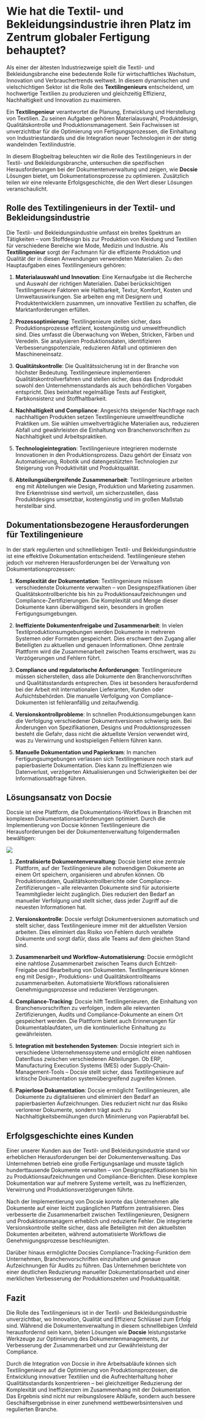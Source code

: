 # Wie hat die Textil- und Bekleidungsindustrie ihren Platz im Zentrum globaler Fertigung behauptet?

Als einer der ältesten Industriezweige spielt die Textil- und Bekleidungsbranche eine bedeutende Rolle für wirtschaftliches Wachstum, Innovation und Verbrauchertrends weltweit. In diesem dynamischen und vielschichtigen Sektor ist die Rolle des **Textilingenieurs** entscheidend, um hochwertige Textilien zu produzieren und gleichzeitig Effizienz, Nachhaltigkeit und Innovation zu maximieren.

Ein **Textilingenieur** verantwortet die Planung, Entwicklung und Herstellung von Textilien. Zu seinen Aufgaben gehören Materialauswahl, Produktdesign, Qualitätskontrolle und Produktionsmanagement. Sein Fachwissen ist unverzichtbar für die Optimierung von Fertigungsprozessen, die Einhaltung von Industriestandards und die Integration neuer Technologien in der stetig wandelnden Textilindustrie.

In diesem Blogbeitrag beleuchten wir die Rolle des Textilingenieurs in der Textil- und Bekleidungsbranche, untersuchen die spezifischen Herausforderungen bei der Dokumentenverwaltung und zeigen, wie **Docsie** Lösungen bietet, um Dokumentationsprozesse zu optimieren. Zusätzlich teilen wir eine relevante Erfolgsgeschichte, die den Wert dieser Lösungen veranschaulicht.

## Rolle des Textilingenieurs in der Textil- und Bekleidungsindustrie

Die Textil- und Bekleidungsindustrie umfasst ein breites Spektrum an Tätigkeiten – vom Stoffdesign bis zur Produktion von Kleidung und Textilien für verschiedene Bereiche wie Mode, Medizin und Industrie. Als **Textilingenieur** sorgt der Fachmann für die effiziente Produktion und Qualität der in diesen Anwendungen verwendeten Materialien. Zu den Hauptaufgaben eines Textilingenieurs gehören:

1. **Materialauswahl und Innovation**: Eine Kernaufgabe ist die Recherche und Auswahl der richtigen Materialien. Dabei berücksichtigen Textilingenieure Faktoren wie Haltbarkeit, Textur, Komfort, Kosten und Umweltauswirkungen. Sie arbeiten eng mit Designern und Produktentwicklern zusammen, um innovative Textilien zu schaffen, die Marktanforderungen erfüllen.

2. **Prozessoptimierung**: Textilingenieure stellen sicher, dass Produktionsprozesse effizient, kostengünstig und umweltfreundlich sind. Dies umfasst die Überwachung von Weben, Stricken, Färben und Veredeln. Sie analysieren Produktionsdaten, identifizieren Verbesserungspotenziale, reduzieren Abfall und optimieren den Maschineneinsatz.

3. **Qualitätskontrolle**: Die Qualitätssicherung ist in der Branche von höchster Bedeutung. Textilingenieure implementieren Qualitätskontrollverfahren und stellen sicher, dass das Endprodukt sowohl den Unternehmensstandards als auch behördlichen Vorgaben entspricht. Dies beinhaltet regelmäßige Tests auf Festigkeit, Farbkonsistenz und Stoffhaltbarkeit.

4. **Nachhaltigkeit und Compliance**: Angesichts steigender Nachfrage nach nachhaltigen Produkten setzen Textilingenieure umweltfreundliche Praktiken um. Sie wählen umweltverträgliche Materialien aus, reduzieren Abfall und gewährleisten die Einhaltung von Branchenvorschriften zu Nachhaltigkeit und Arbeitspraktiken.

5. **Technologieintegration**: Textilingenieure integrieren modernste Innovationen in den Produktionsprozess. Dazu gehört der Einsatz von Automatisierung, Robotik und datengestützten Technologien zur Steigerung von Produktivität und Produktqualität.

6. **Abteilungsübergreifende Zusammenarbeit**: Textilingenieure arbeiten eng mit Abteilungen wie Design, Produktion und Marketing zusammen. Ihre Erkenntnisse sind wertvoll, um sicherzustellen, dass Produktdesigns umsetzbar, kostengünstig und im großen Maßstab herstellbar sind.

## Dokumentationsbezogene Herausforderungen für Textilingenieure

In der stark regulierten und schnelllebigen Textil- und Bekleidungsindustrie ist eine effektive Dokumentation entscheidend. Textilingenieure stehen jedoch vor mehreren Herausforderungen bei der Verwaltung von Dokumentationsprozessen:

1. **Komplexität der Dokumentation**: Textilingenieure müssen verschiedenste Dokumente verwalten – von Designspezifikationen über Qualitätskontrollberichte bis hin zu Produktionsaufzeichnungen und Compliance-Zertifizierungen. Die Komplexität und Menge dieser Dokumente kann überwältigend sein, besonders in großen Fertigungsumgebungen.

2. **Ineffiziente Dokumentenfreigabe und Zusammenarbeit**: In vielen Textilproduktionsumgebungen werden Dokumente in mehreren Systemen oder Formaten gespeichert. Dies erschwert den Zugang aller Beteiligten zu aktuellen und genauen Informationen. Ohne zentrale Plattform wird die Zusammenarbeit zwischen Teams erschwert, was zu Verzögerungen und Fehlern führt.

3. **Compliance und regulatorische Anforderungen**: Textilingenieure müssen sicherstellen, dass alle Dokumente den Branchenvorschriften und Qualitätsstandards entsprechen. Dies ist besonders herausfordernd bei der Arbeit mit internationalen Lieferanten, Kunden oder Aufsichtsbehörden. Die manuelle Verfolgung von Compliance-Dokumenten ist fehleranfällig und zeitaufwendig.

4. **Versionskontrollprobleme**: In schnellen Produktionsumgebungen kann die Verfolgung verschiedener Dokumentversionen schwierig sein. Bei Änderungen von Spezifikationen, Designs und Produktionsprozessen besteht die Gefahr, dass nicht die aktuellste Version verwendet wird, was zu Verwirrung und kostspieligen Fehlern führen kann.

5. **Manuelle Dokumentation und Papierkram**: In manchen Fertigungsumgebungen verlassen sich Textilingenieure noch stark auf papierbasierte Dokumentation. Dies kann zu Ineffizienzen wie Datenverlust, verzögerten Aktualisierungen und Schwierigkeiten bei der Informationsabfrage führen.

## Lösungsansatz von Docsie

Docsie ist eine Plattform, die Dokumentations-Workflows in Branchen mit komplexen Dokumentationsanforderungen optimiert. Durch die Implementierung von Docsie können Textilingenieure die Herausforderungen bei der Dokumentenverwaltung folgendermaßen bewältigen:

![](https://cdn.docsie.io/workspace_PxAvC1Uenuc7ad6H3/doc_wn84Jkoc6hIMTO2eE/file_wp2LyIfmJRkuzzqoi/image_3ff6fd5f-23df-1310-a91d-4b68f7347d05.jpg)

1. **Zentralisierte Dokumentenverwaltung**: Docsie bietet eine zentrale Plattform, auf der Textilingenieure alle notwendigen Dokumente an einem Ort speichern, organisieren und abrufen können. Ob Produktionsdaten, Qualitätskontrollberichte oder Compliance-Zertifizierungen – alle relevanten Dokumente sind für autorisierte Teammitglieder leicht zugänglich. Dies reduziert den Bedarf an manueller Verfolgung und stellt sicher, dass jeder Zugriff auf die neuesten Informationen hat.

2. **Versionskontrolle**: Docsie verfolgt Dokumentversionen automatisch und stellt sicher, dass Textilingenieure immer mit der aktuellsten Version arbeiten. Dies eliminiert das Risiko von Fehlern durch veraltete Dokumente und sorgt dafür, dass alle Teams auf dem gleichen Stand sind.

3. **Zusammenarbeit und Workflow-Automatisierung**: Docsie ermöglicht eine nahtlose Zusammenarbeit zwischen Teams durch Echtzeit-Freigabe und Bearbeitung von Dokumenten. Textilingenieure können eng mit Design-, Produktions- und Qualitätskontrollteams zusammenarbeiten. Automatisierte Workflows rationalisieren Genehmigungsprozesse und reduzieren Verzögerungen.

4. **Compliance-Tracking**: Docsie hilft Textilingenieuren, die Einhaltung von Branchenvorschriften zu verfolgen, indem alle relevanten Zertifizierungen, Audits und Compliance-Dokumente an einem Ort gespeichert werden. Die Plattform bietet auch Erinnerungen für Dokumentablaufdaten, um die kontinuierliche Einhaltung zu gewährleisten.

5. **Integration mit bestehenden Systemen**: Docsie integriert sich in verschiedene Unternehmenssysteme und ermöglicht einen nahtlosen Datenfluss zwischen verschiedenen Abteilungen. Ob ERP, Manufacturing Execution Systems (MES) oder Supply-Chain-Management-Tools – Docsie stellt sicher, dass Textilingenieure auf kritische Dokumentation systemübergreifend zugreifen können.

6. **Papierlose Dokumentation**: Docsie ermöglicht Textilingenieuren, alle Dokumente zu digitalisieren und eliminiert den Bedarf an papierbasierten Aufzeichnungen. Dies reduziert nicht nur das Risiko verlorener Dokumente, sondern trägt auch zu Nachhaltigkeitsbemühungen durch Minimierung von Papierabfall bei.

## Erfolgsgeschichte eines Kunden

Einer unserer Kunden aus der Textil- und Bekleidungsindustrie stand vor erheblichen Herausforderungen bei der Dokumentenverwaltung. Das Unternehmen betrieb eine große Fertigungsanlage und musste täglich hunderttausende Dokumente verwalten – von Designspezifikationen bis hin zu Produktionsaufzeichnungen und Compliance-Berichten. Diese komplexe Dokumentation war auf mehrere Systeme verteilt, was zu Ineffizienzen, Verwirrung und Produktionsverzögerungen führte.

Nach der Implementierung von Docsie konnte das Unternehmen alle Dokumente auf einer leicht zugänglichen Plattform zentralisieren. Dies verbesserte die Zusammenarbeit zwischen Textilingenieuren, Designern und Produktionsmanagern erheblich und reduzierte Fehler. Die integrierte Versionskontrolle stellte sicher, dass alle Beteiligten mit den aktuellsten Dokumenten arbeiteten, während automatisierte Workflows die Genehmigungsprozesse beschleunigten.

Darüber hinaus ermöglichte Docsies Compliance-Tracking-Funktion dem Unternehmen, Branchenvorschriften einzuhalten und genaue Aufzeichnungen für Audits zu führen. Das Unternehmen berichtete von einer deutlichen Reduzierung manueller Dokumentationsarbeit und einer merklichen Verbesserung der Produktionszeiten und Produktqualität.

## Fazit

Die Rolle des Textilingenieurs ist in der Textil- und Bekleidungsindustrie unverzichtbar, wo Innovation, Qualität und Effizienz Schlüssel zum Erfolg sind. Während die Dokumentenverwaltung in diesem schnelllebigen Umfeld herausfordernd sein kann, bieten Lösungen wie **Docsie** leistungsstarke Werkzeuge zur Optimierung des Dokumentenmanagements, zur Verbesserung der Zusammenarbeit und zur Gewährleistung der Compliance.

Durch die Integration von Docsie in ihre Arbeitsabläufe können sich Textilingenieure auf die Optimierung von Produktionsprozessen, die Entwicklung innovativer Textilien und die Aufrechterhaltung hoher Qualitätsstandards konzentrieren – bei gleichzeitiger Reduzierung der Komplexität und Ineffizienzen im Zusammenhang mit der Dokumentation. Das Ergebnis sind nicht nur reibungslosere Abläufe, sondern auch bessere Geschäftsergebnisse in einer zunehmend wettbewerbsintensiven und regulierten Branche.